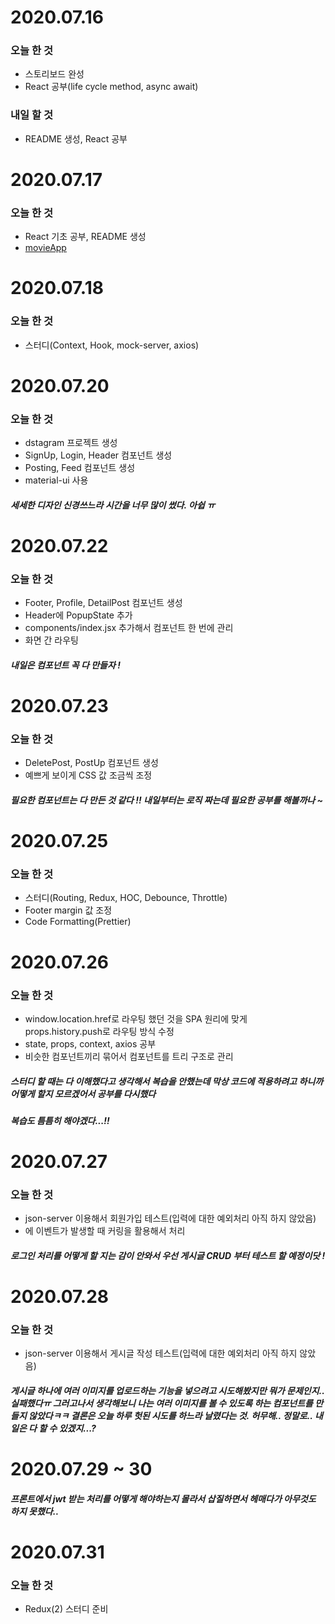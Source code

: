 # 2020.07.16

### 오늘 한 것

- 스토리보드 완성
- React 공부(life cycle method, async await)

### 내일 할 것

- README 생성, React 공부

# 2020.07.17

### 오늘 한 것

- React 기초 공부, README 생성
- [movieApp](https://github.com/jiwon1217/movie_app_2020)

# 2020.07.18

### 오늘 한 것

- 스터디(Context, Hook, mock-server, axios)

# 2020.07.20

### 오늘 한 것

- dstagram 프로젝트 생성
- SignUp, Login, Header 컴포넌트 생성
- Posting, Feed 컴포넌트 생성
- material-ui 사용

##### 세세한 디자인 신경쓰느라 시간을 너무 많이 썼다. 아쉽 ㅠ

# 2020.07.22

### 오늘 한 것

- Footer, Profile, DetailPost 컴포넌트 생성
- Header에 PopupState 추가
- components/index.jsx 추가해서 컴포넌트 한 번에 관리
- 화면 간 라우팅

##### 내일은 컴포넌트 꼭 다 만들자 !

# 2020.07.23

### 오늘 한 것

- DeletePost, PostUp 컴포넌트 생성
- 예쁘게 보이게 CSS 값 조금씩 조정

##### 필요한 컴포넌트는 다 만든 것 같다 !! 내일부터는 로직 짜는데 필요한 공부를 해볼까나 ~

# 2020.07.25

### 오늘 한 것

- 스터디(Routing, Redux, HOC, Debounce, Throttle)
- Footer margin 값 조정
- Code Formatting(Prettier)

# 2020.07.26

### 오늘 한 것

- window.location.href로 라우팅 했던 것을 SPA 원리에 맞게 props.history.push로 라우팅 방식 수정
- state, props, context, axios 공부
- 비슷한 컴포넌트끼리 묶어서 컴포넌트를 트리 구조로 관리

##### 스터디 할 때는 다 이해했다고 생각해서 복습을 안했는데 막상 코드에 적용하려고 하니까 어떻게 할지 모르겠어서 공부를 다시했다

##### 복습도 틈틈히 해야겠다...!!

# 2020.07.27

### 오늘 한 것

- json-server 이용해서 회원가입 테스트(입력에 대한 예외처리 아직 하지 않았음)
- <TextFeild/>에 이벤트가 발생할 때 커링을 활용해서 처리

##### 로그인 처리를 어떻게 할 지는 감이 안와서 우선 게시글 CRUD 부터 테스트 할 예정이닷 !

# 2020.07.28

### 오늘 한 것

- json-server 이용해서 게시글 작성 테스트(입력에 대한 예외처리 아직 하지 않았음)

##### 게시글 하나에 여러 이미지를 업로드하는 기능을 넣으려고 시도해봤지만 뭐가 문제인지.. 실패했다ㅠ 그러고나서 생각해보니 나는 여러 이미지를 볼 수 있도록 하는 컴포넌트를 만들지 않았다ㅋㅋ 결론은 오늘 하루 헛된 시도를 하느라 날렸다는 것. 허무해.. 정말로.. 내일은 다 할 수 있겠지...?

# 2020.07.29 ~ 30

##### 프론트에서 jwt 받는 처리를 어떻게 해야하는지 몰라서 삽질하면서 헤매다가 아무것도 하지 못했다..

# 2020.07.31

### 오늘 한 것

- Redux(2) 스터디 준비
